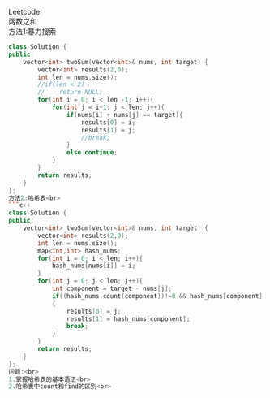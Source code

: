 Leetcode<br>
两数之和<br>
方法1:暴力搜索<br>
```c++
class Solution {
public:
    vector<int> twoSum(vector<int>& nums, int target) {
        vector<int> results(2,0);
        int len = nums.size();
        //if(len < 2)
        //    return NULL;
        for(int i = 0; i < len -1; i++){
            for(int j = i+1; j < len; j++){
                if(nums[i] + nums[j] == target){
                    results[0] = i;
                    results[1] = j;
                    //break;
                }
                else continue;
            }
        }
        return results;
    }
};
方法2:哈希表<br>
```c++
class Solution {
public:
    vector<int> twoSum(vector<int>& nums, int target) {
        vector<int> results(2,0);
        int len = nums.size();
        map<int,int> hash_nums;
        for(int i = 0; i < len; i++){
            hash_nums[nums[i]] = i;
        }
        for(int j = 0; j < len; j++){
            int component = target - nums[j];
            if((hash_nums.count(component))!=0 && hash_nums[component] != j)
            {
                results[0] = j;
                results[1] = hash_nums[component];
                break;
            }
        }
        return results;
    }
};
问题:<br>
1.掌握哈希表的基本语法<br>
2.哈希表中count和find的区别<br>
